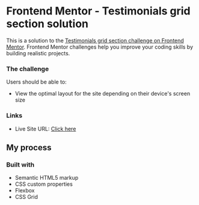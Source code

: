 # Frontend Mentor - Testimonials grid section solution

This is a solution to the [Testimonials grid section challenge on Frontend Mentor](https://www.frontendmentor.io/challenges/testimonials-grid-section-Nnw6J7Un7). Frontend Mentor challenges help you improve your coding skills by building realistic projects. 

### The challenge

Users should be able to:

- View the optimal layout for the site depending on their device's screen size

### Links

- Live Site URL: [Click here](https://carolsoutinho.github.io/testimonials-grid-section/)

## My process

### Built with

- Semantic HTML5 markup
- CSS custom properties
- Flexbox
- CSS Grid
